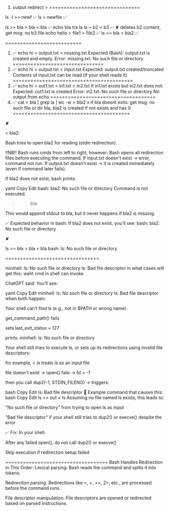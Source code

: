 1. output redirect >
===============================

ls -l >> newf ✅
ls > newfile ✅


ls >> bla <ls >> bla < bla ✅
echo bla tra la la > b2 < b3 ✅ ✘ deletes b2 content, get msg: no b3 file 
echo hello > file1 > file2 ✅
ls >> bla < bla2 ✅

==========================
1. ✅
echo hi > output.txt < missing.txt
Expected (Bash):
output.txt is created and empty.
Error: missing.txt: No such file or directory
===============================
2. ✅
echo hi > output.txt < input.txt
Expected:
output.txt created/truncated
Contents of input.txt can be read (if your shell reads it)
=========================================
3. ✅
echo hi > out1.txt < in1.txt < in2.txt
if in1.txt exists but in2.txt does not:
Expected:
out1.txt is created
Error: in2.txt: No such file or directory
No output from echo
====================================
4. ✅
cat < bla | grep la | wc -w > bla2 x
if bla doesnt exits: get msg: no such file or dir bla, bla2 is created if not exists and has 0
========================================



 ✘

< bla2:

Bash tries to open bla2 for reading (stdin redirection).

!!NB!!
Bash runs cmds from left to right, however:
Bash opens all redirection files before executing the command.
If input.txt doesn't exist → error, command not run.
If output.txt doesn't exist → it is created immediately (even if command later fails).

If bla2 does not exist, bash prints:

yaml
Copy
Edit
bash: bla2: No such file or directory
Command is not executed.

>> bla:

This would append stdout to bla, but it never happens if bla2 is missing.

✅ Expected behavior in bash:
If bla2 does not exist, you'll see:
bash: bla2: No such file or directory

✘

ls >> bla <ls >> bla < bla
bash: ls: No such file or directory


================================

minihell: ls: No such file or directory
ls: Bad file descriptor in what cases will get this: waht cmd in shell can invoke 


ChatGPT said:
You’ll see:

yaml
Copy
Edit
minihell: ls: No such file or directory
ls: Bad file descriptor
when both happen:

Your shell can't find ls (e.g., not in $PATH or wrong name):

get_command_path() fails

sets last_exit_status = 127

prints: minihell: ls: No such file or directory

Your shell still tries to execute ls, or sets up its redirections using invalid file descriptors:

for example, < ls treats ls as an input file

file doesn't exist → open() fails → fd = -1

then you call dup2(-1, STDIN_FILENO) → triggers:

bash
Copy
Edit
ls: Bad file descriptor
🧪 Example command that causes this:
bash
Copy
Edit
ls >> out < ls
Assuming no file named ls exists, this leads to:

"No such file or directory" from trying to open ls as input

"Bad file descriptor" if your shell still tries to dup2() or execve() despite the error

✅ Fix:
In your shell:

After any failed open(), do not call dup2() or execve()

Skip execution if redirection setup failed


===================================
 Bash Handles Redirection in This Order:
Lexical parsing: Bash reads the command and splits it into tokens.

Redirection parsing: Redirections like <, >, >>, 2>, etc., are processed before the command runs.

File descriptor manipulation: File descriptors are opened or redirected based on parsed instructions.


